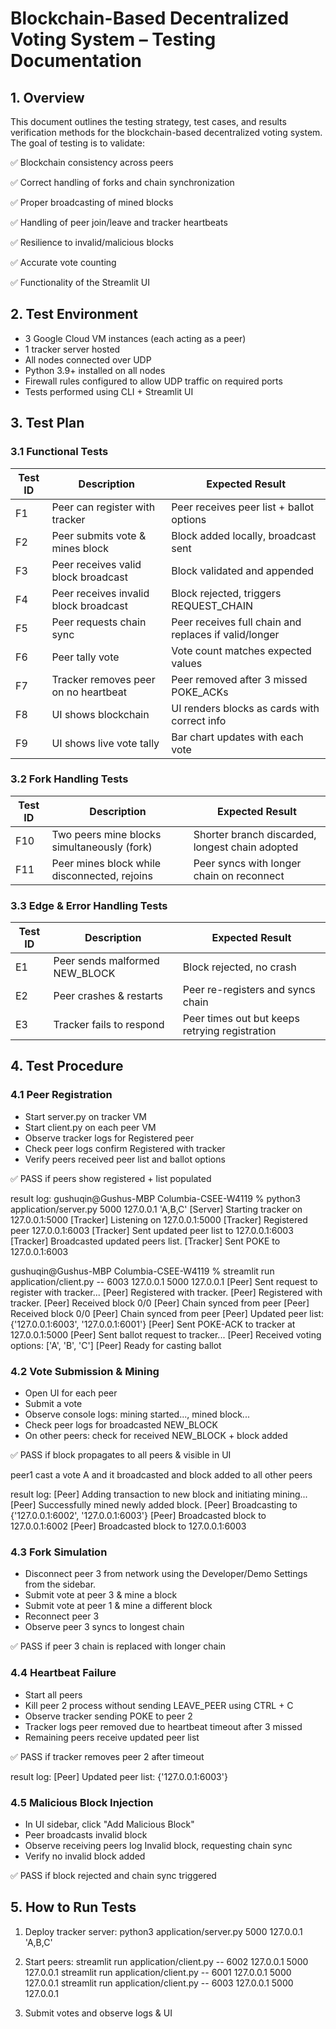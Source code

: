 # Blockchain-Based Decentralized Voting System – Testing Documentation

## 1. Overview

This document outlines the testing strategy, test cases, and results verification methods for the blockchain-based decentralized voting system. The goal of testing is to validate:

✅ Blockchain consistency across peers

✅ Correct handling of forks and chain synchronization

✅ Proper broadcasting of mined blocks

✅ Handling of peer join/leave and tracker heartbeats

✅ Resilience to invalid/malicious blocks

✅ Accurate vote counting

✅ Functionality of the Streamlit UI

## 2. Test Environment

- 3 Google Cloud VM instances (each acting as a peer)
- 1 tracker server hosted
- All nodes connected over UDP
- Python 3.9+ installed on all nodes
- Firewall rules configured to allow UDP traffic on required ports
- Tests performed using CLI + Streamlit UI

## 3. Test Plan

### 3.1 Functional Tests

| **Test ID** | **Description**                       | **Expected Result**                                   |
| ----------- | ------------------------------------- | ----------------------------------------------------- |
| F1          | Peer can register with tracker        | Peer receives peer list + ballot options              |
| F2          | Peer submits vote & mines block       | Block added locally, broadcast sent                   |
| F3          | Peer receives valid block broadcast   | Block validated and appended                          |
| F4          | Peer receives invalid block broadcast | Block rejected, triggers REQUEST_CHAIN                |
| F5          | Peer requests chain sync              | Peer receives full chain and replaces if valid/longer |
| F6          | Peer tally vote                       | Vote count matches expected values                    |
| F7          | Tracker removes peer on no heartbeat  | Peer removed after 3 missed POKE_ACKs                 |
| F8          | UI shows blockchain                   | UI renders blocks as cards with correct info          |
| F9          | UI shows live vote tally              | Bar chart updates with each vote                      |

### 3.2 Fork Handling Tests

| **Test ID** | **Description**                              | **Expected Result**                             |
| ----------- | -------------------------------------------- | ----------------------------------------------- |
| F10         | Two peers mine blocks simultaneously (fork)  | Shorter branch discarded, longest chain adopted |
| F11         | Peer mines block while disconnected, rejoins | Peer syncs with longer chain on reconnect       |

### 3.3 Edge & Error Handling Tests

| **Test ID** | **Description**                | **Expected Result**                            |
| ----------- | ------------------------------ | ---------------------------------------------- |
| E1          | Peer sends malformed NEW_BLOCK | Block rejected, no crash                       |
| E2          | Peer crashes & restarts        | Peer re-registers and syncs chain              |
| E3          | Tracker fails to respond       | Peer times out but keeps retrying registration |

## 4. Test Procedure

### 4.1 Peer Registration

- Start server.py on tracker VM
- Start client.py on each peer VM
- Observe tracker logs for Registered peer
- Check peer logs confirm Registered with tracker
- Verify peers received peer list and ballot options

✅ PASS if peers show registered + list populated

result log:
gushuqin@Gushus-MBP Columbia-CSEE-W4119 % python3 application/server.py 5000 127.0.0.1 'A,B,C'
[Server] Starting tracker on 127.0.0.1:5000
[Tracker] Listening on 127.0.0.1:5000
[Tracker] Registered peer 127.0.0.1:6003
[Tracker] Sent updated peer list to 127.0.0.1:6003
[Tracker] Broadcasted updated peers list.
[Tracker] Sent POKE to 127.0.0.1:6003

gushuqin@Gushus-MBP Columbia-CSEE-W4119 % streamlit run application/client.py -- 6003 127.0.0.1 5000 127.0.0.1
[Peer] Sent request to register with tracker...
[Peer] Registered with tracker.
[Peer] Registered with tracker.
[Peer] Received block 0/0
[Peer] Chain synced from peer
[Peer] Received block 0/0
[Peer] Chain synced from peer
[Peer] Updated peer list: {'127.0.0.1:6003', '127.0.0.1:6001'}
[Peer] Sent POKE-ACK to tracker at 127.0.0.1:5000
[Peer] Sent ballot request to tracker...
[Peer] Received voting options: ['A', 'B', 'C']
[Peer] Ready for casting ballot

### 4.2 Vote Submission & Mining

- Open UI for each peer
- Submit a vote
- Observe console logs: mining started..., mined block...
- Check peer logs for broadcasted NEW_BLOCK
- On other peers: check for received NEW_BLOCK + block added

✅ PASS if block propagates to all peers & visible in UI

peer1 cast a vote A and it broadcasted and block added to all other peers

result log:
[Peer] Adding transaction to new block and initiating mining...
[Peer] Successfully mined newly added block.
[Peer] Broadcasting to {'127.0.0.1:6002', '127.0.0.1:6003'}
[Peer] Broadcasted block to 127.0.0.1:6002
[Peer] Broadcasted block to 127.0.0.1:6003

### 4.3 Fork Simulation

- Disconnect peer 3 from network using the Developer/Demo Settings from the sidebar.
- Submit vote at peer 3 & mine a block
- Submit vote at peer 1 & mine a different block
- Reconnect peer 3
- Observe peer 3 syncs to longest chain

✅ PASS if peer 3 chain is replaced with longer chain

### 4.4 Heartbeat Failure

- Start all peers
- Kill peer 2 process without sending LEAVE_PEER using CTRL + C
- Observe tracker sending POKE to peer 2
- Tracker logs peer removed due to heartbeat timeout after 3 missed
- Remaining peers receive updated peer list

✅ PASS if tracker removes peer 2 after timeout

result log:
[Peer] Updated peer list: {'127.0.0.1:6003'}

### 4.5 Malicious Block Injection

- In UI sidebar, click "Add Malicious Block"
- Peer broadcasts invalid block
- Observe receiving peers log Invalid block, requesting chain sync
- Verify no invalid block added

✅ PASS if block rejected and chain sync triggered

## 5. How to Run Tests

1.  Deploy tracker server:
    python3 application/server.py 5000 127.0.0.1 'A,B,C'

2.  Start peers:
    streamlit run application/client.py -- 6002 127.0.0.1 5000 127.0.0.1
    streamlit run application/client.py -- 6001 127.0.0.1 5000 127.0.0.1
    streamlit run application/client.py -- 6003 127.0.0.1 5000 127.0.0.1

3.  Submit votes and observe logs & UI
